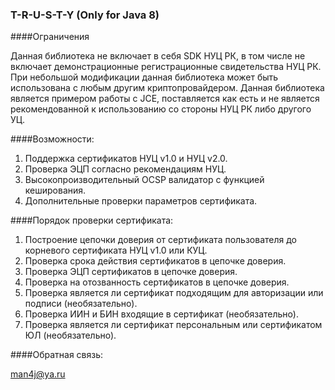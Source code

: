 ### T-R-U-S-T-Y (Only for Java 8)

####Ограничения

Данная библиотека не включает в себя SDK НУЦ РК, в том числе не включает демонстрационные
регистрационные свидетельства НУЦ РК. При небольшой модификации данная библиотека
может быть использована с любым другим криптопровайдером. Данная библиотека является примером
работы с JCE, поставляется как есть и не является рекомендованной к использованию со
стороны НУЦ РК либо другого УЦ. 

####Возможности:

1. Поддержка сертификатов НУЦ v1.0 и НУЦ v2.0.
2. Проверка ЭЦП согласно рекомендациям НУЦ.
3. Высокопроизводительный OCSP валидатор с функцией кеширования.
4. Дополнительные проверки параметров сертификата.

####Порядок проверки сертификата:

1. Построение цепочки доверия от сертификата пользователя до корневого сертификата НУЦ v1.0 или КУЦ.
2. Проверка срока действия сертификатов в цепочке доверия.
3. Проверка ЭЦП сертификатов в цепочке доверия.
4. Проверка на отозванность сертификатов в цепочке доверия.
5. Проверка является ли сертификат подходящим для авторизации или подписи (необязательно).
6. Проверка ИИН и БИН входящие в сертификат (необязательно).
7. Проверка является ли сертификат персональным или сертификатом ЮЛ (необязательно).

####Обратная связь: 

man4j@ya.ru